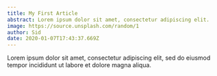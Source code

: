 ```yaml
---
title: My First Article
abstract: Lorem ipsum dolor sit amet, consectetur adipiscing elit.
image: https://source.unsplash.com/random/1
author: Sid
date: 2020-01-07T17:43:37.669Z
---
```

Lorem ipsum dolor sit amet, consectetur adipiscing elit, sed do eiusmod tempor incididunt ut labore et dolore magna aliqua.